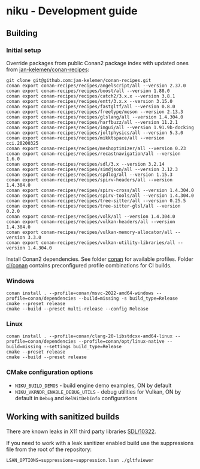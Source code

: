 # niku - Development guide 

## Building 

### Initial setup
Override packages from public Conan2 package index with updated ones from [jan-kelemen/conan-recipes](https://github.com/jan-kelemen/conan-recipes):
```
git clone git@github.com:jan-kelemen/conan-recipes.git
conan export conan-recipes/recipes/angelscript/all --version 2.37.0
conan export conan-recipes/recipes/boost/all --version 1.88.0
conan export conan-recipes/recipes/catch2/3.x.x --version 3.8.1
conan export conan-recipes/recipes/entt/3.x.x --version 3.15.0
conan export conan-recipes/recipes/fastgltf/all --version 0.8.0
conan export conan-recipes/recipes/freetype/meson --version 2.13.3
conan export conan-recipes/recipes/glslang/all --version 1.4.304.0
conan export conan-recipes/recipes/harfbuzz/all --version 11.2.1
conan export conan-recipes/recipes/imgui/all --version 1.91.9b-docking
conan export conan-recipes/recipes/joltphysics/all --version 5.3.0
conan export conan-recipes/recipes/mikktspace/all --version cci.20200325
conan export conan-recipes/recipes/meshoptimizer/all --version 0.23
conan export conan-recipes/recipes/recastnavigation/all --version 1.6.0
conan export conan-recipes/recipes/sdl/3.x --version 3.2.14
conan export conan-recipes/recipes/simdjson/all --version 3.12.3
conan export conan-recipes/recipes/spdlog/all --version 1.15.3
conan export conan-recipes/recipes/spirv-headers/all --version 1.4.304.0
conan export conan-recipes/recipes/spirv-cross/all --version 1.4.304.0
conan export conan-recipes/recipes/spirv-tools/all --version 1.4.304.0
conan export conan-recipes/recipes/tree-sitter/all --version 0.25.5
conan export conan-recipes/recipes/tree-sitter-glsl/all --version 0.2.0
conan export conan-recipes/recipes/volk/all --version 1.4.304.0
conan export conan-recipes/recipes/vulkan-headers/all --version 1.4.304.0
conan export conan-recipes/recipes/vulkan-memory-allocator/all --version 3.3.0
conan export conan-recipes/recipes/vulkan-utility-libraries/all --version 1.4.304.0
```

Install Conan2 dependencies. See folder [conan](../conan) for available profiles. 
Folder [ci/conan](../ci/conan) contains preconfigured profile combinations for CI builds.

### Windows
```
conan install . --profile=conan/msvc-2022-amd64-windows --profile=conan/dependencies --build=missing -s build_type=Release 
cmake --preset release
cmake --build --preset multi-release --config Release
```

### Linux
```
conan install . --profile=conan/clang-20-libstdcxx-amd64-linux --profile=conan/dependencies --profile=conan/opt/linux-native --build=missing --settings build_type=Release
cmake --preset release
cmake --build --preset release
```

### CMake configuration options
* `NIKU_BUILD_DEMOS` - build engine demo examples, ON by default
* `NIKU_VKRNDR_ENABLE_DEBUG_UTILS` - debug utilities for Vulkan, ON by default in `Debug` and `RelWitDebInfo` configurations

## Working with sanitized builds
There are known leaks in X11 third party libraries [SDL/10322](https://github.com/libsdl-org/SDL/issues/10322).

If you need to work with a leak sanitizer enabled build use the suppressions file from the root of the repository:
```
LSAN_OPTIONS=suppressions=suppression.lsan ./gltfviewer
```
